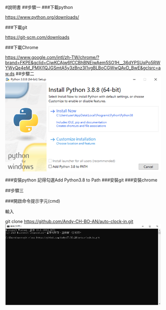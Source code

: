 #說明書
##步驟一
###下載python

https://www.python.org/downloads/

###下載git

https://git-scm.com/downloads

###下載Chrome

https://www.google.com/intl/zh-TW/chrome/?brand=FKPE&gclid=CjwKCAjw6fCCBhBNEiwAem5SO1H__36dYPSUqPo5RWYWyQe4eM_PMXI1QJGSmtA5y3zBnz3I1vgBLBoCGWwQAvD_BwE&gclsrc=aw.ds
##步驟二
![img.png](img.png)

###安裝python
記得勾選Add Python3.8 to Path
###安裝git
###安裝chrome

##步驟三

###開啟命令提示字元(cmd)

輸入

git clone https://github.com/Andy-CH-BO-AN/auto-clock-in.git
![img_1.png](img_1.png)